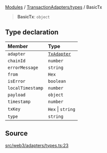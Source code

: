 [Modules](../../../README.md) / [TransactionAdapters/types](../README.md) / BasicTx

> **BasicTx**: `object`

## Type declaration

| Member | Type |
| :------ | :------ |
| `adapter` | [`TxAdapter`](../enumerations/TxAdapter.md) |
| `chainId` | `number` |
| `errorMessage` | `string` |
| `from` | `Hex` |
| `isError` | `boolean` |
| `localTimestamp` | `number` |
| `payload` | `object` |
| `timestamp` | `number` |
| `txKey` | `Hex` \| `string` |
| `type` | `string` |

## Source

[src/web3/adapters/types.ts:23](https://github.com/bgd-labs/fe-shared/blob/a524aad33ec5fce600306d3c3d02439e9803dea0/src/web3/adapters/types.ts#L23)
